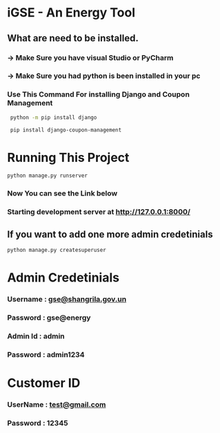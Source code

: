 # iGSE - An Energy Tool
## What are need to be installed.

### -> Make Sure you have visual Studio or PyCharm

### -> Make Sure you had python is been installed in your pc


### Use This Command For installing Django and Coupon Management

```bash
 python -m pip install django
```
```bash
 pip install django-coupon-management
```

# Running This Project

```bash
python manage.py runserver
```

### Now You can see the Link below 
### Starting development server at http://127.0.0.1:8000/

## If you want to add one more admin credetinials 

```bash 
python manage.py createsuperuser
```

# Admin Credetinials

### Username : gse@shangrila.gov.un
### Password : gse@energy

### Admin Id : admin 
### Password : admin1234

# Customer ID

### UserName : test@gmail.com
### Password : 12345
